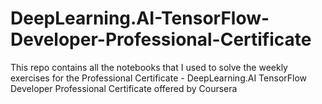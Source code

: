 # DeepLearning.AI-TensorFlow-Developer-Professional-Certificate
This repo contains all the notebooks that I used to solve the weekly exercises for the Professional Certificate - DeepLearning.AI TensorFlow Developer Professional Certificate offered by Coursera
